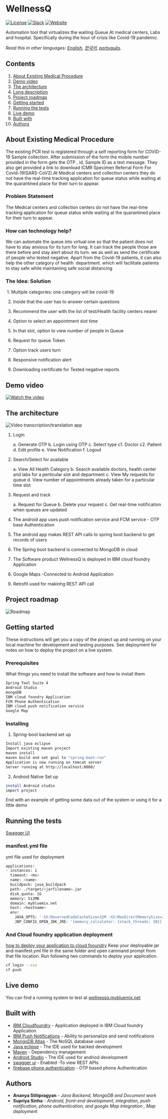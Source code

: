 # WellnessQ

[![License](https://img.shields.io/badge/License-Apache2-blue.svg)](https://www.apache.org/licenses/LICENSE-2.0) [![Slack](https://img.shields.io/badge/Join-Slack-blue)](https://callforcode.org/slack) [![Website](https://img.shields.io/badge/View-Website-blue)](https://code-and-response.github.io/Project-Sample/)


Automation tool that virtualizes the waiting Queue At medical centers, Labs and  hospital. Specifically during the hour of crisis like Covid-19 pandemic.


*Read this in other languages: [English](README.md), [한국어](README.ko.md), [português](README.pt_br.md).*

## Contents

1. [About Existing Medical Procedure](#About-Existing-Medical-Procedure)
1. [Demo video](#demo-video)
1. [The architecture](#the-architecture)
1. [Long description](#long-description)
1. [Project roadmap](#project-roadmap)
1. [Getting started](#getting-started)
1. [Running the tests](#running-the-WellnessQ-app)
1. [Live demo](#live-demo)
1. [Built with](#built-with)
1. [Authors](#authors)


## About Existing Medical Procedure

The existing PCR test is registered through a self reporting form for COVID-19 Sample collection.
After submission of the form the mobile number provided in the form gets the OTP , id, Sample ID as a text message. 
They also get provided a link to download ICMR Specimen Referral Form For Covid-19(SARS-CoV2).At Medical centers and collection centers they do not have the real-time tracking application for queue status while waiting at the quarantined place for their turn to appear.

### Problem Statement

The Medical centers and collection centers do not have the real-time tracking application for queue status while waiting at the quarantined place for their turn to appear.

### How can technology help?

We can automate the queue into virtual one so that the patient does not have to stay anxious for its turn for long. It can track the people those are there before and stay alert about its turn. we as well as send the certificate of people who tested negative. Apart from the Covid-19 patients, it can also help the other category of health  department. which will facilitate patients to stay safe while maintaining safe social distancing

### The Idea: Solution

 1. Multiple categories: one category will be covid-19 

 2. Inside that the user has to answer certain questions 

 3. Recommend the user with the list of test/Health facility centers nearer

 4. Option to select an appointment slot time

 5. In that slot, option to view number of people in Queue  
              
 6. Request for queue Token
 
 7. Option track users turn 

 8. Responsive notification alert 

 9. Downloading certificate for Tested negative reports 



## Demo video

[![Watch the video](https://github.com/Code-and-Response/Liquid-Prep/blob/master/images/IBM-interview-video-image.png)](https://youtu.be/vOgCOoy_Bx0)

## The architecture

![Video transcription/translation app](https://developer.ibm.com/developer/tutorials/cfc-starter-kit-speech-to-text-app-example/images/arch.png)

1. Login 

    a. Generate OTP
    b. Login using OTP
    c. Select type 
         c1. Doctor
         c2. Patient
    d. Edit profile
    e. View Notification
    f. Logout


2. Search/Select for available 
     
     a. View All Health Category
     b. Search available doctors, health center and labs for a perticular slot and department
     c. View My requests for queue
     d. View number of appointments already taken for a particular time slot

3. Request and track
    
      a. Request for Queue
      b. Delete your request
      c. Get real-time notification when queues are updated 

4. The android app uses push notification service and FCM service - OTP base Authentication

5. The android app makes REST API calls to spring boot backend to get records of users

6. The Spring boot backend is connected to MongoDB in cloud

7. The Software product WellnessQ is deployed in IBM cloud foundry Application

8. Google Maps -Connected to Android Application

9. Retrofit used for makinhg REST API call


## Project roadmap

![Roadmap](roadmap1.jpg)

## Getting started

These instructions will get you a copy of the project up and running on your local machine for development and testing purposes. See deployment for notes on how to deploy the project on a live system.

### Prerequisites

What things you need to install the software and how to install them

```bash
Spring Tool Suite 4
Android Studio
mongoDB
IBM cloud foundry Application
FCM Phone Authentication
IBM cloud push notification service
Google Map
```

### Installing


1. Spring-boot backend set up

```bash
Install java eclipse 
Import existing maven project
maven install
maven build and set goal to "spring-boot:run"
Application is now running on tomcat server
Server running at http://localhost:8080/
```

2. Android Native Set up

```bash
install Android studio
import project
```

End with an example of getting some data out of the system or using it for a little demo

## Running the tests
[Swagger UI](http://wellnessq.mybluemix.net/swagger-ui.html)

### manifest.yml file

yml file used for deployment

```bash
applications:
- instances: 1
  timeout: <ms>
  name: <name>
  buildpack: java_buildpack
  path: ./target/<jarfilename>.jar
  disk_quota: 1G
  memory: 512MB
  domain: mybluemix.net
  host: <hostname>
  env:
    JAVA_OPTS: '-XX:ReservedCodeCacheSize=32M -XX:MaxDirectMemorySize=32M'
    JBP_CONFIG_OPEN_JDK_JRE: '[memory_calculator: {stack_threads: 30}]'
```

### And Cloud foundry application deployment

[how to deploy your application to cloud fooundry](https://docs.cloudfoundry.org/cf-cli/install-go-cli.html)
Keep your deployable jar and manifest.yml file in the same folder and open cammand prompt from that file location. Run following two commands to deploy your application.

```bash
cf login --sso
cf push
```

## Live demo

You can find a running system to test at [wellnessq.mybluemix.net](http://wellnessq.mybluemix.net/)

## Built with

* [IBM Cloudfoundry](https://cloud.ibm.com/catalog?search=cloudant#search_results) - Application deployed in IBM Cloud foundry Application
* [IBM Push Notifications](https://cloud.ibm.com/catalog/services/push-notifications) - Ability to personalize and send notifications
* [MongoDB Atlas](https://www.mongodb.com/world?tck=cloud_login) - The NoSQL database used
* [Java eclipse](https://www.eclipse.org/downloads/packages/installerhttp://www.dropwizard.io/1.0.2/docs/) - The IDE used for backed development
* [Maven](https://maven.apache.org/) - Dependency management
* [Android Studio](https://developer.android.com/studio) - The IDE used for andriod development
* [swagger ui](https://swagger.io/) - Enabled -To view REST APIs
* [firebase phone authentication](https://firebase.google.com/docs/auth/android/phone-auth) - OTP based phone Authentication

## Authors

* **Ananya Stitipragyan** - *Java Backend, MongoDB and Document work*
* **Supriya Sinha** - *Android, front-end development, integration, push notification, phone authentication, and google Map integration , Map deployment* 

